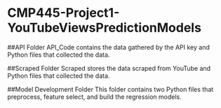 # CMP445-Project1-YouTubeViewsPredictionModels

##API Folder
API_Code contains the data gathered by the API key and Python files that collected the data.

##Scraped Folder
Scraped stores the data scraped from YouTube and Python files that collected the data.

##Model Development Folder
This folder contains two Python files that preprocess, feature select, and build the regression models.
